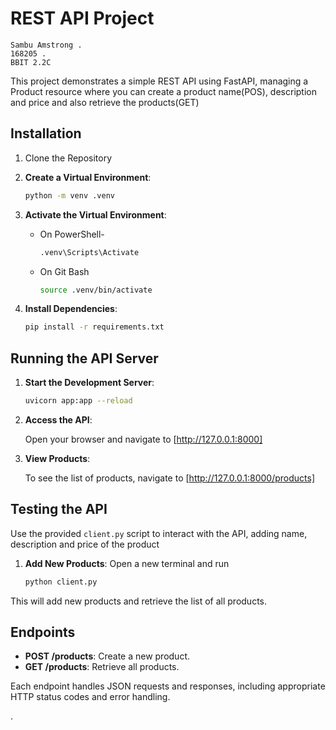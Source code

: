 # REST API Project
    Sambu Amstrong .
    168205 .
    BBIT 2.2C 

This project demonstrates a simple REST API using FastAPI, managing a Product resource where you can create a product name(POS), description and price and also retrieve the products(GET)

## Installation

1. Clone the Repository

2. **Create a Virtual Environment**:

    ```sh
    python -m venv .venv
    ```

3. **Activate the Virtual Environment**:

    - On PowerShell-
        ```sh
        .venv\Scripts\Activate
        ```
    - On Git Bash 
        ```sh
        source .venv/bin/activate
        ```

4. **Install Dependencies**:

    ```sh
    pip install -r requirements.txt
    ```

## Running the API Server

1. **Start the Development Server**:

    ```sh
    uvicorn app:app --reload
    ```

2. **Access the API**:

    Open your browser and navigate to [http://127.0.0.1:8000]

3. **View Products**:

    To see the list of products, navigate to [http://127.0.0.1:8000/products]

## Testing the API

Use the provided `client.py` script to interact with the API, adding name, description and price of the product

1. **Add New Products**:
Open a new terminal and run

    ```sh
    python client.py
    ```
This will add new products and retrieve the list of all products.

## Endpoints

- **POST /products**: Create a new product.
- **GET /products**: Retrieve all products.

Each endpoint handles JSON requests and responses, including appropriate HTTP status codes and error handling.

.